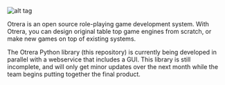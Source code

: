 ![alt tag](https://raw.github.com/AgathaTheWitch/Otrera/master/otrera-smaller.jpg)

Otrera is an open source role-playing game development system. 
With Otrera, you can design original table top game engines
from scratch, or make new games on top of existing systems.

The Otrera Python library (this repository) is currently being
developed in parallel with a webservice that includes a GUI.
This library is still incomplete, and will only get minor
updates over the next month while the team begins putting
together the final product.

